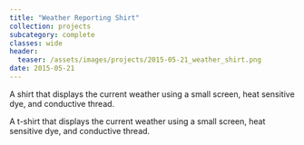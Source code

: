 ```yaml
---
title: "Weather Reporting Shirt"
collection: projects
subcategory: complete
classes: wide
header: 
  teaser: /assets/images/projects/2015-05-21_weather_shirt.png
date: 2015-05-21
---
```


A shirt that displays the current weather using a small screen, heat sensitive dye, and conductive thread.



A t-shirt that displays the current weather using a small screen, heat sensitive dye, and conductive thread.
